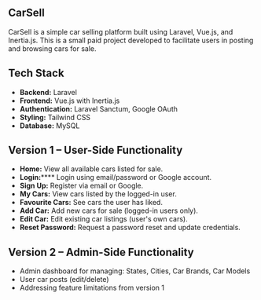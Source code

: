 ## CarSell

CarSell is a simple car selling platform built using Laravel, Vue.js, and Inertia.js. This is a small paid project developed to facilitate users in posting and browsing cars for sale.

## Tech Stack

- **Backend:** Laravel
- **Frontend:** Vue.js with Inertia.js
- **Authentication:** Laravel Sanctum, Google OAuth
- **Styling:** Tailwind CSS
- **Database:** MySQL

## Version 1 – User-Side Functionality

- **Home:** View all available cars listed for sale.
- **Login:****** Login using email/password or Google account.
- **Sign Up:** Register via email or Google.
- **My Cars:** View cars listed by the logged-in user.
- **Favourite Cars:** See cars the user has liked.
- **Add Car:** Add new cars for sale (logged-in users only).
- **Edit Car:** Edit existing car listings (user's own cars).
- **Reset Password:** Request a password reset and update credentials.


## Version 2 – Admin-Side Functionality

- Admin dashboard for managing:
        States, Cities, Car Brands, Car Models
- User car posts (edit/delete)
- Addressing feature limitations from version 1